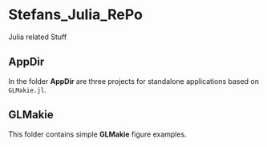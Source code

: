 # Stefans_Julia_RePo
Julia related Stuff

## AppDir
In the folder **AppDir** are three projects for standalone applications based on `GLMakie.jl`.

## GLMakie
This folder contains simple **GLMakie** figure examples.